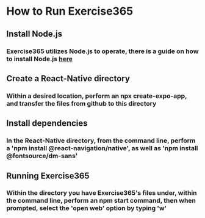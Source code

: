 # How to Run Exercise365
## Install Node.js
### Exercise365 utilizes Node.js to operate, there is a guide on how to install Node.js [here](https://nodejs.org/en/learn/getting-started/how-to-install-nodejs)
## Create a React-Native directory
### Within a desired location, perform an npx create-expo-app, and transfer the files from github to this directory
## Install dependencies
### In the React-Native directory, from the command line, perform a 'npm install @react-navigation/native', as well as 'npm install @fontsource/dm-sans'
## Running Exercise365
### Within the directory you have Exercise365's files under, within the command line, perform an npm start command, then when prompted, select the 'open web' option by typing 'w'
